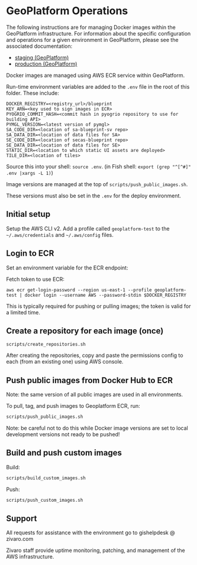 # GeoPlatform Operations

The following instructions are for managing Docker images within the GeoPlatform
infrastructure. For information about the specific configuration and operations
for a given environment in GeoPlatform, please see the associated documentation:

-   [staging (GeoPlatform)](deploy/staging/README.md)
-   [production (GeoPlatform)](deploy/production/README.md)

Docker images are managed using AWS ECR service within GeoPlatform.

Run-time environment variables are added to the `.env` file in the root of this folder.
These include:

```
DOCKER_REGISTRY=<registry_url>/blueprint
KEY_ARN=<key used to sign images in ECR>
PYOGRIO_COMMIT_HASH=<commit hash in pyogrio repository to use for building API>
PYMGL_VERSION=<latest version of pymgl>
SA_CODE_DIR=<location of sa-blueprint-sv repo>
SA_DATA_DIR=<location of data files for SA>
SE_CODE_DIR=<location of secas-blueprint repo>
SE_DATA_DIR=<location of data files for SE>
STATIC_DIR=<location to which static UI assets are deployed>
TILE_DIR=<location of tiles>
```

Source this into your shell: `source .env`.
(in Fish shell: `export (grep "^[^#]" .env |xargs -L 1)`)

Image versions are managed at the top of `scripts/push_public_images.sh`.

These versions must also be set in the `.env` for the deploy
environment.

## Initial setup

Setup the AWS CLI v2. Add a profile called `geoplatform-test` to the
`~/.aws/credentials` and `~/.aws/config` files.

## Login to ECR

Set an environment variable for the ECR endpoint:

Fetch token to use ECR:

```
aws ecr get-login-password --region us-east-1 --profile geoplatform-test | docker login --username AWS --password-stdin $DOCKER_REGISTRY
```

This is typically required for pushing or pulling images; the token is valid for a limited time.

## Create a repository for each image (once)

```
scripts/create_repositories.sh
```

After creating the repositories, copy and paste the permissions config to each
(from an existing one) using AWS console.

## Push public images from Docker Hub to ECR

Note: the same version of all public images are used in all environments.

To pull, tag, and push images to Geoplatform ECR, run:

```bash
scripts/push_public_images.sh
```

Note: be careful not to do this while Docker image versions are set to local
development versions not ready to be pushed!

## Build and push custom images

Build:

```bash
scripts/build_custom_images.sh
```

Push:

```bash
scripts/push_custom_images.sh
```

## Support

All requests for assistance with the environment go to gishelpdesk @ zivaro.com

Zivaro staff provide uptime monitoring, patching, and management of the AWS infrastructure.
